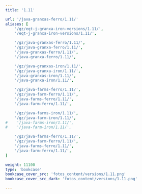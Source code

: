```yaml
---
title: '1.11'

url: '/java-granxas-ferro/1.11/'
aliases: [
    '/gz/eqt-j-granxa-iron-versions/1.11/',
    '/eqt-j-granxa-iron-versions/1.11/',

    '/gz/java-granxas-ferro/1.11/',
    '/gz/java-granxa-ferro/1.11/',
    '/java-granxas-ferro/1.11/',
    '/java-granxa-ferro/1.11/',

    '/gz/java-granxas-iron/1.11/',
    '/gz/java-granxa-iron/1.11/',
    '/java-granxas-iron/1.11/',
    '/java-granxa-iron/1.11/',

    '/gz/java-farms-ferro/1.11/',
    '/gz/java-farm-ferro/1.11/',
    '/java-farms-ferro/1.11/',
    '/java-farm-ferro/1.11/',

    '/gz/java-farms-iron/1.11/',
    '/gz/java-farm-iron/1.11/',
#    '/java-farms-iron/1.11/',
#    '/java-farm-iron/1.11/',

    '/gz/java-farms-ferro/1.11/',
    '/gz/java-farm-ferro/1.11/',
    '/java-farms-ferro/1.11/',
    '/java-farm-ferro/1.11/',
]

weight: 11100
type: 'bookcase'
bookcase_cover_src: 'fotos_content/versions/1.11.png'
bookcase_cover_src_dark: 'fotos_content/versions/1.11.png'

---
```

